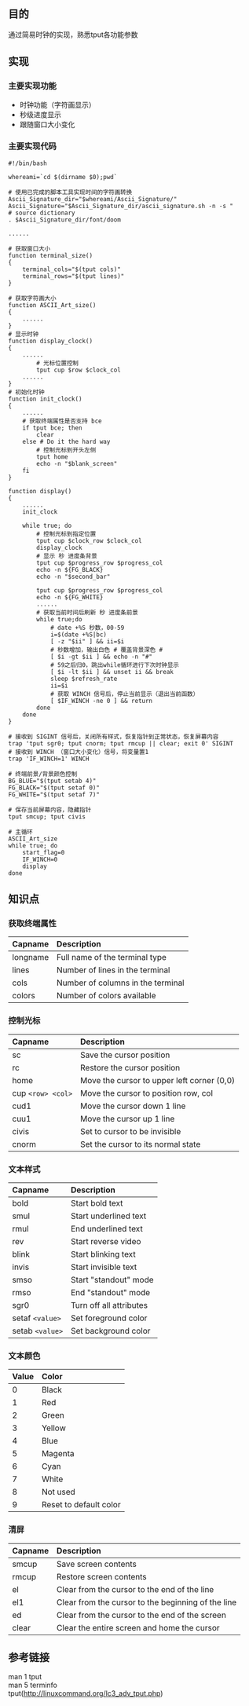 ## 目的
通过简易时钟的实现，熟悉tput各功能参数

## 实现
### 主要实现功能
- 时钟功能（字符画显示）
- 秒级进度显示
- 跟随窗口大小变化

### 主要实现代码
```shell
#!/bin/bash

whereami=`cd $(dirname $0);pwd`

# 使用已完成的脚本工具实现时间的字符画转换
Ascii_Signature_dir="$whereami/Ascii_Signature/"
Ascii_Signature="$Ascii_Signature_dir/ascii_signature.sh -n -s "
# source dictionary
. $Ascii_Signature_dir/font/doom

......

# 获取窗口大小
function terminal_size()
{ 
    terminal_cols="$(tput cols)"
    terminal_rows="$(tput lines)"
}

# 获取字符画大小
function ASCII_Art_size() 
{
    ......
}
# 显示时钟
function display_clock()
{
    ......
        # 光标位置控制
        tput cup $row $clock_col
    ......
}
# 初始化时钟
function init_clock()
{
    ......
    # 获取终端属性是否支持 bce
    if tput bce; then 
        clear
    else # Do it the hard way
        # 控制光标到开头左侧
        tput home
        echo -n "$blank_screen"
    fi
}

function display()
{
    ......
    init_clock

    while true; do
        # 控制光标到指定位置
        tput cup $clock_row $clock_col
        display_clock
        # 显示 秒 进度条背景
        tput cup $progress_row $progress_col
        echo -n ${FG_BLACK}
        echo -n "$second_bar"

        tput cup $progress_row $progress_col
        echo -n ${FG_WHITE}
        ......
        # 获取当前时间后刷新 秒 进度条前景
        while true;do
            # date +%S 秒数，00-59
            i=$(date +%S|bc)
            [ -z "$ii" ] && ii=$i
            # 秒数增加，输出白色 # 覆盖背景深色 #
            [ $i -gt $ii ] && echo -n "#"
            # 59之后归0，跳出while循环进行下次时钟显示
            [ $i -lt $ii ] && unset ii && break
            sleep $refresh_rate
            ii=$i
            # 获取 WINCH 信号后，停止当前显示（退出当前函数）
            [ $IF_WINCH -ne 0 ] && return
        done
    done 
}

# 接收到 SIGINT 信号后，关闭所有样式，恢复指针到正常状态，恢复屏幕内容
trap 'tput sgr0; tput cnorm; tput rmcup || clear; exit 0' SIGINT
# 接收到 WINCH （窗口大小变化）信号，将变量置1
trap 'IF_WINCH=1' WINCH

# 终端前景/背景颜色控制
BG_BLUE="$(tput setab 4)"
FG_BLACK="$(tput setaf 0)"
FG_WHITE="$(tput setaf 7)"

# 保存当前屏幕内容，隐藏指针
tput smcup; tput civis

# 主循环
ASCII_Art_size
while true; do
    start_flag=0
    IF_WINCH=0
    display
done

```
## 知识点
### 获取终端属性
|Capname|Description|
|:--|:--|
|longname|Full name of the terminal type|
|lines|Number of lines in the terminal|
|cols|Number of columns in the terminal|
|colors|Number of colors available|

### 控制光标
|Capname|Description|
|:--|:--|
|sc|Save the cursor position|
|rc|Restore the cursor position|
|home|Move the cursor to upper left corner (0,0)|
|cup `<row> <col>`|Move the cursor to position row, col|
|cud1|Move the cursor down 1 line|
|cuu1|Move the cursor up 1 line|
|civis|Set to cursor to be invisible|
|cnorm|Set the cursor to its normal state|

### 文本样式
|Capname|Description|
|:--|:--|
|bold|Start bold text|
|smul|Start underlined text|
|rmul|End underlined text|
|rev|Start reverse video|
|blink|Start blinking text|
|invis|Start invisible text|
|smso|Start "standout" mode|
|rmso|End "standout" mode|
|sgr0|Turn off all attributes|
|setaf `<value>`|Set foreground color|
|setab `<value>`|Set background color|

### 文本颜色
|Value|Color|
|:--|:--|
|0|Black|
|1|Red|
|2|Green|
|3|Yellow|
|4|Blue|
|5|Magenta|
|6|Cyan|
|7|White|
|8|Not used|
|9|Reset to default color|

### 清屏
|Capname|Description|
|:--|:--|
|smcup|Save screen contents|
|rmcup|Restore screen contents|
|el|Clear from the cursor to the end of the line|
|el1|Clear from the cursor to the beginning of the line|
|ed|Clear from the cursor to the end of the screen
|clear|Clear the entire screen and home the cursor|


## 参考链接
man 1 tput  
man 5 terminfo  
tput(http://linuxcommand.org/lc3_adv_tput.php)
